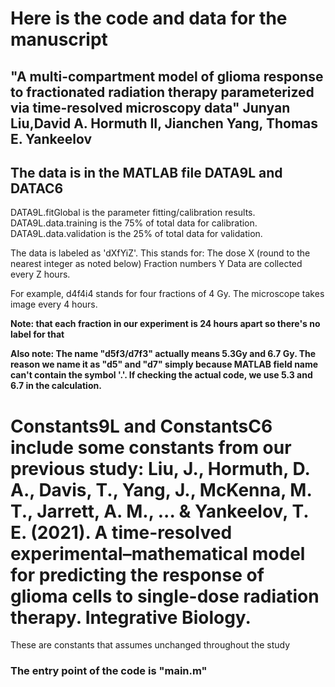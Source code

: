 # Here is the code and data for the manuscript

## "A multi-compartment model of glioma response to fractionated radiation therapy parameterized via time-resolved microscopy data" Junyan Liu,David A. Hormuth II, Jianchen Yang, Thomas E. Yankeelov

## The data is in the MATLAB file DATA9L and DATAC6

DATA9L.fitGlobal is the parameter fitting/calibration results.
DATA9L.data.training is the 75% of total data for calibration.
DATA9L.data.validation is the 25% of total data for validation.

The data is labeled as 'dXfYiZ'. This stands for:
The dose X (round to the nearest integer as noted below)
Fraction numbers Y
Data are collected every Z hours.

For example, d4f4i4 stands for four fractions of 4 Gy. The microscope takes image every 4 hours.

**Note: that each fraction in our experiment is 24 hours apart so there's no label for that**

**Also note: The name "d5f3/d7f3" actually means 5.3Gy and 6.7 Gy. The reason we name it as "d5" and "d7" simply because MATLAB field name can't contain the symbol '.'. If checking the actual code, we use 5.3 and 6.7 in the calculation.**

# Constants9L and ConstantsC6 include some constants from our previous study: Liu, J., Hormuth, D. A., Davis, T., Yang, J., McKenna, M. T., Jarrett, A. M., ... & Yankeelov, T. E. (2021). A time-resolved experimental–mathematical model for predicting the response of glioma cells to single-dose radiation therapy. Integrative Biology.

These are constants that assumes unchanged throughout the study

### The entry point of the code is "main.m"
